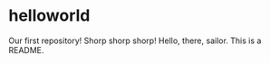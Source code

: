 helloworld
==========

Our first repository! Shorp shorp shorp!
Hello, there, sailor.  This is a README.
